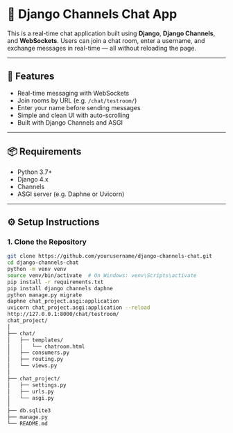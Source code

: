 # 💬 Django Channels Chat App

This is a real-time chat application built using **Django**, **Django Channels**, and **WebSockets**. Users can join a chat room, enter a username, and exchange messages in real-time — all without reloading the page.

---

## 🚀 Features

- Real-time messaging with WebSockets
- Join rooms by URL (e.g. `/chat/testroom/`)
- Enter your name before sending messages
- Simple and clean UI with auto-scrolling
- Built with Django Channels and ASGI

---

## 📦 Requirements

- Python 3.7+
- Django 4.x
- Channels
- ASGI server (e.g. Daphne or Uvicorn)

---

## ⚙️ Setup Instructions

### 1. Clone the Repository

```bash
git clone https://github.com/yourusername/django-channels-chat.git
cd django-channels-chat
python -m venv venv
source venv/bin/activate  # On Windows: venv\Scripts\activate
pip install -r requirements.txt
pip install django channels daphne
python manage.py migrate
daphne chat_project.asgi:application
uvicorn chat_project.asgi:application --reload
http://127.0.0.1:8000/chat/testroom/
chat_project/
│
├── chat/
│   ├── templates/
│   │   └── chatroom.html
│   ├── consumers.py
│   ├── routing.py
│   └── views.py
│
├── chat_project/
│   ├── settings.py
│   ├── urls.py
│   └── asgi.py
│
├── db.sqlite3
├── manage.py
└── README.md
